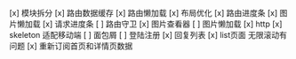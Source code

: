 [x] 模块拆分
[x] 路由数据缓存
[x] 路由懒加载
[x] 布局优化
[x] 路由进度条
[x] 图片懒加载
[x] 请求进度条
[ ] 路由守卫
[x] 图片查看器
[ ] 图片懒加载
[x] http
[x] skeleton 适配移动端
[ ] 面包屑
[ ] 登陆注册
[x] 回复列表
[x] list页面 无限滚动有问题
[x] 重新订阅首页和详情页数据
